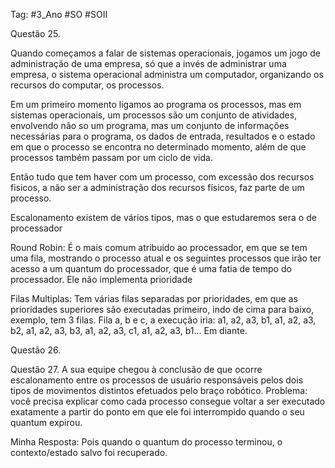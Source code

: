 
Tag: #3_Ano #SO #SOII 

Questão 25.

Quando começamos a falar de sistemas operacionais, jogamos um jogo de administração de uma empresa, só que a invés de administrar uma empresa, o sistema operacional administra um computador, organizando os recursos do computar, os processos.

Em um primeiro momento ligamos ao programa os processos, mas em sistemas operacionais, um processos são um conjunto de atividades, envolvendo não so um programa, mas um conjunto de informações necessárias para o programa, os dados de entrada, resultados e o estado em que o processo se encontra no determinado momento, além de que processos também passam por um ciclo de vida.

Então tudo que tem haver com um processo, com excessão dos recursos fisicos, a não ser a administração dos recursos físicos, faz parte de um processo.

Escalonamento existem de vários tipos, mas o que estudaremos sera o de processador

Round Robin: É o mais comum atribuido ao processador, em que se tem uma fila, mostrando o processo atual e os seguintes processos que irão ter acesso a um quantum do processador, que é uma fatia de tempo do processador. Ele não implementa prioridade

Filas Multiplas: Tem várias filas separadas por prioridades, em que as prioridades superiores são executadas primeiro, indo de cima para baixo, exemplo, tem 3 filas. Fila a, b e c, a execução iria: a1, a2, a3, b1, a1, a2, a3, b2, a1, a2, a3, b3, a1, a2, a3, c1, a1, a2, a3, b1... Em diante.

Questão 26.

Questão 27.
A sua equipe chegou à conclusão de que ocorre escalonamento entre os processos de usuário responsáveis pelos dois tipos de movimentos distintos efetuados pelo braço robótico. Problema: você precisa explicar como cada processo consegue voltar a ser executado exatamente a partir do ponto em que ele foi interrompido quando o seu quantum expirou.

Minha Resposta: Pois quando o quantum do processo terminou, o contexto/estado salvo foi recuperado.
